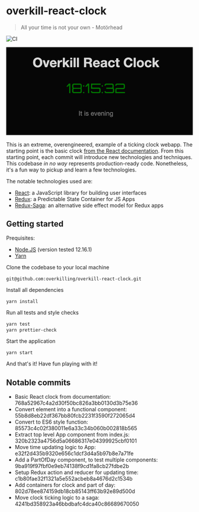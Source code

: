 # overkill-react-clock

> All your time is not your own - Motörhead

![CI](https://github.com/overkilling/overkill-react-clock/workflows/CI/badge.svg)

![Overkill React Clock](/public/sample.png?raw=true)

This is an extreme, overengineered, example of a ticking clock webapp. 
The starting point is the basic clock [from the React documentation](https://reactjs.org/docs/rendering-elements.html).
From this starting point, each commit will introduce new technologies and techniques. 
This codebase *in no way* represents production-ready code.
Nonetheless, it's a fun way to pickup and learn a few technologies.

The notable technologies used are:
* [React](https://reactjs.org/): a JavaScript library for building user interfaces
* [Redux](https://redux.js.org/): a Predictable State Container for JS Apps
* [Redux-Saga](https://redux-saga.js.org/): an alternative side effect model for Redux apps

## Getting started

Prequisites:
* [Node.JS](https://nodejs.org/) (version tested 12.16.1)
* [Yarn](https://yarnpkg.com/)

Clone the codebase to your local machine

    git@github.com:overkilling/overkill-react-clock.git

Install all dependencies

    yarn install
    
Run all tests and style checks

    yarn test
    yarn prettier-check
    
Start the application

    yarn start
    
 And that's it! Have fun playing with it!
 
 ## Notable commits
 
- Basic React clock from documentation: 768a52967c4a2d30f50bc826a3bb0130d3b75e36
- Convert element into a functional component: 55b8d8eb22df367bb80fcb2231f3590f272065d4
- Convert to ES6 style function: 85573c4c02f380011e6a33c34b060b002818b565
- Extract top level App component from index.js: 320b2323a4756d5a06686317e04399925cbf0101
- Move time updating logic to App: e32f2d435b9320e656c1dcf3d4a5b97b8e7a71fe
- Add a PartOfDay component, to test multiple components: 9ba919f97fbf0e9eb74138f9cd1fa8cb27fdbe2b
- Setup Redux action and reducer for updating time: c1b80fae32f1321a5e552acbeb8a4676d2c1534b
- Add containers for clock and part of day: 802d78ee874159db18cb85143ff63b92e89d500d
- Move clock ticking logic to a saga: 4241bd358923a46bbdbafc4dca40c86689670050
